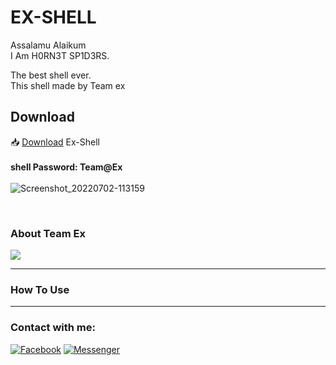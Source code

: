 # EX-SHELL
<p>Assalamu Alaikum<br>
I Am H0RN3T SP1D3RS.

The best shell ever.<br>
This shell made by Team ex

</p>

<h2>Download</h2>

📥 <a href="https://github.com/H0rn3t-Sp1d3rs/Ex-Shell/blob/main/ex.zip?raw=true">Download</a> Ex-Shell
<br><b><br>shell Password: Team@Ex</b>
<br><br>![Screenshot_20220702-113159](https://user-images.githubusercontent.com/97798085/176988063-49a4fbcf-064b-49b1-a885-f33771fd5504.png)

<br>
<h3>About Team Ex</h3>
<img src="https://user-images.githubusercontent.com/97798085/176988158-1cb882ff-f475-4444-8bda-4cee1bee73a3.jpeg">
 




<hr>
<h3>How To Use</H3>

<hr>
<h3 align="left">Contact with me:</h3>
<p align="left">
<a href="https://www.facebook.com/H0rn3t.Sp1d3rs"><img title="Facebook" src="https://img.shields.io/badge/Facebook-red?style=for-the-badge&logo=facebook"></a>
<a href="https://www.facebook.com/call.me.H0rn3t.Sp1d3rs"><img title="Messenger" src="https://img.shields.io/badge/Messenger-red?style=for-the-badge&logo=messenger"></a>




